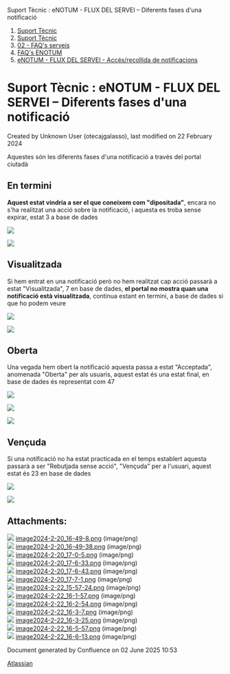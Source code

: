 Suport Tècnic : eNOTUM - FLUX DEL SERVEI – Diferents fases d'una notificació  

1.  [Suport Tècnic](index.md)
2.  [Suport Tècnic](13893782.md)
3.  [02 - FAQ's serveis](26313393.md)
4.  [FAQ's ENOTUM](28705561.md)
5.  [eNOTUM - FLUX DEL SERVEI - Accés/recollida de notificacions](28706661.md)

Suport Tècnic : eNOTUM - FLUX DEL SERVEI – Diferents fases d'una notificació
============================================================================

Created by Unknown User (otecajgalasso), last modified on 22 February 2024

  

Aquestes són les diferents fases d'una notificació a través del portal ciutadà

  

**En termini** 
---------------

**Aquest estat vindria a ser el que coneixem com "dipositada"**, encara no s'ha realitzat una acció sobre la notificació, i aquesta es troba sense expirar, estat 3 a base de dades

![](attachments/100009397/100009399.png)

![](attachments/100009397/100009403.png)

**Visualitzada**
----------------

Si hem entrat en una notificació però no hem realitzat cap acció passarà a estat "Visualitzada", 7 en base de dades, **el portal no mostra quan una notificació està visualitzada**, continua estant en termini, a base de dades si que ho podem veure

![](attachments/100009397/100009442.png)

![](attachments/100009397/100009402.png)

**Oberta**
----------

Una vegada hem obert la notificació aquesta passa a estat "Acceptada", anomenada "Oberta" per als usuaris, aquest estat és una estat final, en base de dades és representat com 47

![](attachments/100009397/100009443.png)

  

![](attachments/100009397/100009445.png)

  

![](attachments/100009397/100009446.png)

**Vençuda**
-----------

Si una notificació no ha estat practicada en el temps establert aquesta passarà a ser "Rebutjada sense acció", "Vençuda" per a l'usuari, aquest estat és 23 en base de dades

![](attachments/100009397/100009447.png)

![](attachments/100009397/100009448.png)

  

  

  

  

Attachments:
------------

![](images/icons/bullet_blue.gif) [image2024-2-20\_16-49-8.png](attachments/100009397/100009398.png) (image/png)  
![](images/icons/bullet_blue.gif) [image2024-2-20\_16-49-38.png](attachments/100009397/100009399.png) (image/png)  
![](images/icons/bullet_blue.gif) [image2024-2-20\_17-0-5.png](attachments/100009397/100009400.png) (image/png)  
![](images/icons/bullet_blue.gif) [image2024-2-20\_17-6-33.png](attachments/100009397/100009401.png) (image/png)  
![](images/icons/bullet_blue.gif) [image2024-2-20\_17-6-43.png](attachments/100009397/100009402.png) (image/png)  
![](images/icons/bullet_blue.gif) [image2024-2-20\_17-7-1.png](attachments/100009397/100009403.png) (image/png)  
![](images/icons/bullet_blue.gif) [image2024-2-22\_15-57-24.png](attachments/100009397/100009442.png) (image/png)  
![](images/icons/bullet_blue.gif) [image2024-2-22\_16-1-57.png](attachments/100009397/100009443.png) (image/png)  
![](images/icons/bullet_blue.gif) [image2024-2-22\_16-2-54.png](attachments/100009397/100009444.png) (image/png)  
![](images/icons/bullet_blue.gif) [image2024-2-22\_16-3-7.png](attachments/100009397/100009445.png) (image/png)  
![](images/icons/bullet_blue.gif) [image2024-2-22\_16-3-25.png](attachments/100009397/100009446.png) (image/png)  
![](images/icons/bullet_blue.gif) [image2024-2-22\_16-5-57.png](attachments/100009397/100009447.png) (image/png)  
![](images/icons/bullet_blue.gif) [image2024-2-22\_16-6-13.png](attachments/100009397/100009448.png) (image/png)  

Document generated by Confluence on 02 June 2025 10:53

[Atlassian](http://www.atlassian.com/)